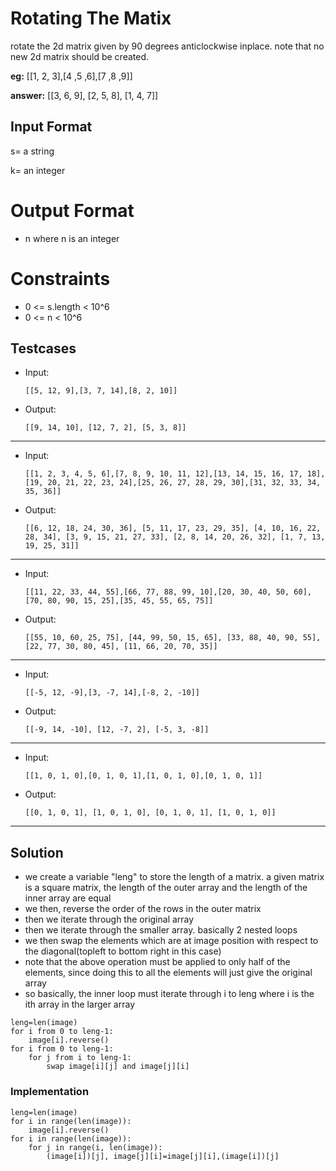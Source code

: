 # Rotating The Matix

rotate the 2d matrix given by 90 degrees anticlockwise inplace. note that no new 2d matrix should be created.

**eg:**          [[1, 2, 3],[4 ,5 ,6],[7 ,8 ,9]]

**answer:** [[3, 6, 9], [2, 5, 8], [1, 4, 7]]

## Input Format

s= a string

 k= an integer

# Output Format

- n where n is an integer

# Constraints

- 0 <= s.length < 10^6
- 0 <= n < 10^6

## Testcases

- Input:
   
   ```
   [[5, 12, 9],[3, 7, 14],[8, 2, 10]]
   ```
   
- Output:
   
   ```
   [[9, 14, 10], [12, 7, 2], [5, 3, 8]]
   ```
---
  
- Input:
   
   ```
   [[1, 2, 3, 4, 5, 6],[7, 8, 9, 10, 11, 12],[13, 14, 15, 16, 17, 18],[19, 20, 21, 22, 23, 24],[25, 26, 27, 28, 29, 30],[31, 32, 33, 34, 35, 36]]
   ```
   
- Output:

   ``` 
   [[6, 12, 18, 24, 30, 36], [5, 11, 17, 23, 29, 35], [4, 10, 16, 22, 28, 34], [3, 9, 15, 21, 27, 33], [2, 8, 14, 20, 26, 32], [1, 7, 13, 19, 25, 31]]
   ```
---

- Input:
   
    ```
   [[11, 22, 33, 44, 55],[66, 77, 88, 99, 10],[20, 30, 40, 50, 60],[70, 80, 90, 15, 25],[35, 45, 55, 65, 75]]
    ```
   
- Output:

   ``` 
   [[55, 10, 60, 25, 75], [44, 99, 50, 15, 65], [33, 88, 40, 90, 55], [22, 77, 30, 80, 45], [11, 66, 20, 70, 35]]
   ``` 
---

- Input:

   ```
   [[-5, 12, -9],[3, -7, 14],[-8, 2, -10]]
    ```
   
- Output:

   ```
   [[-9, 14, -10], [12, -7, 2], [-5, 3, -8]]
   ```
---

- Input:

   ```
   [[1, 0, 1, 0],[0, 1, 0, 1],[1, 0, 1, 0],[0, 1, 0, 1]]
   ```
   
- Output:

   ```
   [[0, 1, 0, 1], [1, 0, 1, 0], [0, 1, 0, 1], [1, 0, 1, 0]]
   ```
---
   


## Solution

- we create a variable "leng" to store the length of a matrix. a given matrix is a square matrix, the length of the outer array and the length of the inner array are equal
- we then, reverse the order of the rows in the outer matrix 
- then we iterate through the original array
- then we iterate through the smaller array. basically 2 nested loops
- we then swap the elements which are at image position with respect to the diagonal(topleft to bottom right in this case)
- note that the above operation must be applied to only half of the elements, since doing this to all the elements will just give the original array
- so basically, the inner loop must iterate through i to leng where i is the ith array in the larger array

```
leng=len(image)
for i from 0 to leng-1:
    image[i].reverse()
for i from 0 to leng-1:
    for j from i to leng-1:
        swap image[i][j] and image[j][i]
 ```

### Implementation

```
leng=len(image)
for i in range(len(image)):
    image[i].reverse()
for i in range(len(image)):
    for j in range(i, len(image)):
        (image[i])[j], image[j][i]=image[j][i],(image[i])[j]
```
